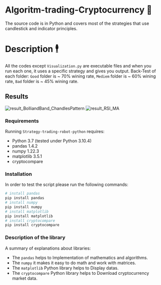 # Algoritm-trading-Cryptocurrency 🚀
The source code is in Python and covers most of the strategies that use candlestick and indicator principles.


# Description 🕴️
All the codes except `Visualization.py` are executable files and when you run each one, it uses a specific strategy and gives you output.
Back-Test of each folder: `Good` folder is ~ 70% wining rate, `Mediem` folder is ~ 60% wining rate, `Bad` folder is ~ 45% wining rate.

## Results
![result_BolliandBand_ChandlesPattern](https://user-images.githubusercontent.com/113052872/191526718-403d534a-f39f-4257-b67b-9f0efe03d428.png)
![result_RSI_MA](https://user-images.githubusercontent.com/113052872/191529396-05e8f62c-225a-4944-aec5-cfc25f67563b.png)

### Requirements
Running `Strategy-trading-robot-python` requires:
* Python 3.7 (tested under Python 3.10.4)
* pandas 1.4.2
* numpy 1.22.3
* matplotlib 3.5.1
* cryptocompare

### Installation
In order to test the script please run the following commands:
```sh
# install pandas
pip install pandas
# install numpy
pip install numpy
# install matplotlib
pip install matplotlib
# install cryptocompare
pip install cryptocompare
```

### Description of the library
A summary of explanations about libraries:
* The `pandas` helps to Implementation of mathematics and algorithms.
* The `numpy` it makes it easy to do math and work with matrices.
* The `matplotlib` Python  library helps to Display datas.
* The `cryptocompare` Python library helps to Download cryptocurrency market data.
